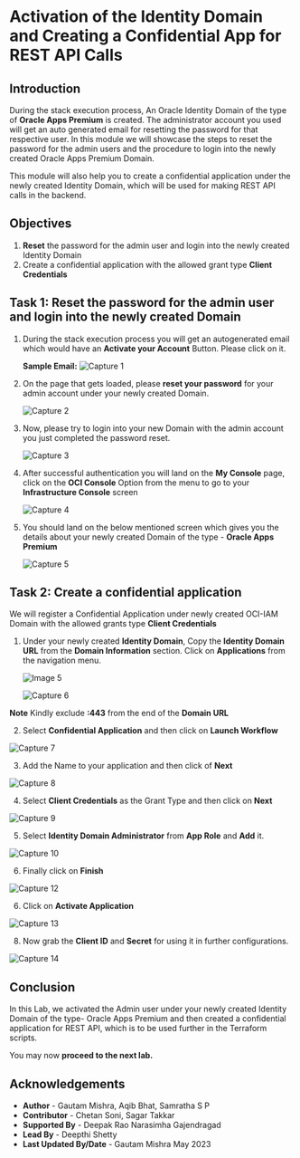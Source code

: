 # Activation of the Identity Domain and Creating a Confidential App for REST API Calls

## Introduction

During the stack execution process, An Oracle Identity Domain of the type of **Oracle Apps Premium** is created. The administrator account you used will get an auto generated email for resetting the password for that respective user. In this module we will showcase the steps to reset the password for the admin users and the procedure to login into the newly created Oracle Apps Premium Domain. 

This module will also help you to create a confidential application under the newly created Identity Domain, which will be used for making REST API calls in the backend.

## Objectives

1.	**Reset** the password for the admin user and login into the newly created Identity Domain
2. 	Create a confidential application with the allowed grant type **Client Credentials**

## Task 1: Reset the password for the admin user and login into the newly created Domain

1. During the stack execution process you will get an autogenerated email which would have an **Activate your Account** Button. Please click on it.
 
	**Sample Email:**  ![Capture 1](./images/capture1.jpg "Capture 1")
 
2. On the page that gets loaded, please **reset your password** for your admin account under your newly created Domain.

	![Capture 2](./images/capture2.jpg "Capture 2")
	
3. Now, please try to login into your new Domain with the admin account you just completed the password reset.

	![Capture 3](./images/capture3.jpg "Capture 3")
	
4. After successful authentication you will land on the **My Console** page, click on the **OCI Console** Option from the menu to go to your **Infrastructure Console** screen

	![Capture 4](./images/capture4.jpg "Capture 4")
	
5. You should land on the below mentioned screen which gives you the details about your newly created Domain of the type - **Oracle Apps Premium**

	![Capture 5](./images/capture5.jpg "Capture 5")

## Task 2: Create a confidential application 

We will register a Confidential Application under newly created OCI-IAM Domain with the allowed grants type **Client Credentials**

1. Under your newly created **Identity Domain**, Copy the **Identity Domain URL** from the **Domain Information** section. Click on **Applications** from the navigation menu.

	![Image 5](./images/image5.png "Image 5")

	![Capture 6](./images/capture6.jpg "Capture 6")
	
**Note** Kindly exclude **:443** from the end of the **Domain URL**
 
2. Select **Confidential Application** and then click on **Launch Workflow**
 
![Capture 7](./images/capture7.jpg "Capture 7")

3. Add the Name to your application and then click of **Next**

![Capture 8](./images/capture8.jpg "Capture 8")
 
4. Select **Client Credentials** as the Grant Type and then click on **Next**

![Capture 9](./images/capture9.jpg "Capture 9")

5. Select **Identity Domain Administrator** from **App Role** and **Add** it.

![Capture 10](./images/capture10.jpg "Capture 10")

6. Finally click on **Finish** 

![Capture 12](./images/capture12.jpg "Capture 12")

6. Click on **Activate Application**

![Capture 13](./images/capture13.jpg "Capture 13")

8. Now grab the **Client ID** and **Secret** for using it in further configurations.

![Capture 14](./images/capture14.jpg "Capture 14")


## Conclusion

In this Lab, we activated the Admin user under your newly created Identity Domain of the type- Oracle Apps Premium and then created a confidential application for REST API, which is to be used further in the Terraform scripts. 

 You may now **proceed to the next lab.**

## Acknowledgements
* **Author** - Gautam Mishra, Aqib Bhat, Samratha S P
* **Contributor** - Chetan Soni, Sagar Takkar
* **Supported By** - Deepak Rao Narasimha Gajendragad
* **Lead By** - Deepthi Shetty 
* **Last Updated By/Date** - Gautam Mishra May 2023